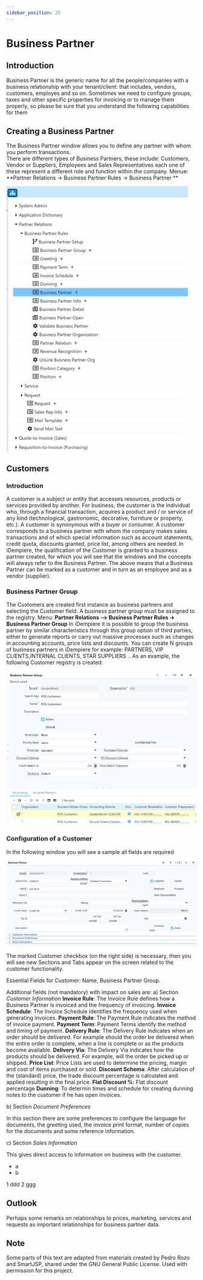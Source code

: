 ```yaml
---
sidebar_position: 25
---
```



# Business Partner

## Introduction
Business Partner is the generic name for all the people/companies with a business
relationship with your tenant/client: that includes, vendors, customers, employes
and so on. Sometimes we need to configure groups, taxes and other specific
properties for invoicing or to manage them properly, so please be sure that you
understand the following capabilities for them

## Creating a Business Partner
The Business Partner window allows you to define any partner with
whom you perform transactions.  
There are different types of Business Partners, these include: Customers, Vendor or
Suppliers, Employees and Sales Representatives each one of these represent a
different role and function within the company.
Menue: **Partner Relations -> Business Partner Rules -> Business Partner **  

![Menue for iDempiere](./PNGs/Menue_BusinessPartner.png)

## Customers

### Introduction

A customer is a subject or entity that accesses resources, products or services
provided by another. For business, the customer is the individual who, through a
financial transaction, acquires a product and / or
service of any kind (technological, gastronomic, decorative, furniture or property,
etc.). A customer is synonymous with a buyer or consumer.
A customer corresponds to a business partner with whom the company makes
sales transactions and of which special information such as account statements,
credit quota, discounts granted, price list, among others are needed. In
iDempiere, the qualification of the Customer is granted to a business
partner created, for which you will see that the windows and the concepts will
always refer to the Business Partner. The above means that a Business Partner can
be marked as a customer and in turn as an employee and as a vendor (supplier).

### Business Partner Group

The Customers are created first instance as business partners and selecting the
Customer field. A business partner group must be assigned to the registry.
Menu: **Partner Relations –> Business Partner Rules -> Business Partner Group**
In iDempiere it is possible to group the business partner by similar
characteristics through this group option of third parties, either to generate reports
or carry out massive processes such as changes in accounting
accounts, price lists and discounts.
You can create N groups of business partners in iDempiere for example:
PARTNERS, VIP CLIENTS,INTERNAL CLIENTS, STAR SUPPLIERS ..
As an example, the following Customer registry is created:


![BusinessPartnerGroupWindow](./PNGs/BusinessPartnerGroup.png)

### Configuration of a Customer

In the following window you will see a sample all fields are required

![BusinessPartnerWindowMain](./PNGs/BusinessPartnerMain.png)

The marked Customer checkbox (on the right side) is necessary, then you will see new Sections and Tabs appear on the screen related to the customer functionality.

Essential Fields for Customer: Name, Business Partner Group.

Additional fields (not mandatory) with impact on sales are:
a) Section *Customer Information*
**Invoice Rule**: The Invoice Rule defines how a Business Partner is invoiced and the
frequency of invoicing.
**Invoice Schedule**: The Invoice Schedule identifies the frequency used when
generating invoices.
**Payment Rule**: The Payment Rule indicates the method of invoice payment.
**Payment Term**: Payment Terms identify the method and timing of payment.
**Delivery Rule**: The Delivery Rule indicates when an order should be delivered. For
example should the order be
delivered when the entire order is complete, when a line is complete or as the
products become available.
**Delivery Via**: The Delivery Via indicates how the products should be delivered. For
example, will the order be
picked up or shipped.
**Price List**: Price Lists are used to determine the pricing, margin and cost of items
purchased or sold.
**Discount Schema**: After calculation of the (standard) price, the trade discount
percentage is calculated and
applied resulting in the final price.
**Flat Discount %**: Flat discount percentage
**Dunning**: To determin times and schedule for creating dunning notes to the customer if he has open invoices.

b) Section *Document Preferences*

In this section there are some preferences to configure the language for documents, the greeting used, the invoice print format, number of copies for the documents and some reference information.

c) Section *Sales Information* 

This gives direct access to information on business with the customer.

- a 
- b

1 ddd
2 ggg


## Outlook

Perhaps some remarks on relationships to prices, marketing, services and requests as important relationships for business partner data.

## Note
Some parts of this text are adapted from materials created by Pedro Rozo and SmartJSP, shared under the GNU General Public License. Used with permission for this project.
